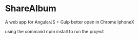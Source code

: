 # ShareAlbum
A web app for AngularJS + Gulp 
better open in Chrome IphoneX

using the command npm install to run the project
